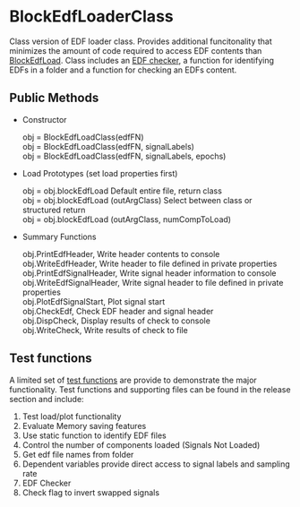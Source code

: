 # BlockEdfLoaderClass

Class version of EDF loader class.  Provides additional funcitonality that minimizes the amount of code required to access EDF contents than [BlockEdfLoad](https://github.com/DennisDean/BlockEdfLoad).  Class includes an [EDF checker](https://github.com/DennisDean/BlockEdfLoadClass/releases), a function for identifying EDFs in a folder and a function for checking an EDFs content.

## Public Methods

* Constructor
   
   obj = BlockEdfLoadClass(edfFN)  
   obj = BlockEdfLoadClass(edfFN, signalLabels)  
   obj = BlockEdfLoadClass(edfFN, signalLabels, epochs)   

* Load Prototypes (set load properties first)

   obj = obj.blockEdfLoad                                Default entire file, return class  
   obj = obj.blockEdfLoad (outArgClass)                  Select between class or structured return  
   obj = obj.blockEdfLoad (outArgClass, numCompToLoad)  

* Summary Functions

   obj.PrintEdfHeader,                                    Write header contents to console  
   obj.WriteEdfHeader,                                    Write header to file defined in private properties  
   obj.PrintEdfSignalHeader,                              Write signal header information to console  
   obj.WriteEdfSignalHeader,                              Write signal header to file defined in private properties  
   obj.PlotEdfSignalStart,                                Plot signal start  
   obj.CheckEdf,                                          Check EDF header and signal header  
   obj.DispCheck,                                         Display results of check to console  
   obj.WriteCheck,                                        Write results of check to file  
              
## Test functions
A limited set of [test functions](https://github.com/DennisDean/BlockEdfLoadClass/blob/master/testBlockEdfLoadClassDistribution.m) are provide to demonstrate the major functionality. Test functions and supporting files can be found in the release section and include:

1. Test load/plot functionality
2. Evaluate Memory saving features
3. Use static function to identify EDF files
4. Control the number of components loaded (Signals Not Loaded)
5. Get edf file names from folder
6. Dependent variables provide direct access to signal labels and sampling rate
7. EDF Checker  
8. Check flag to invert swapped signals



